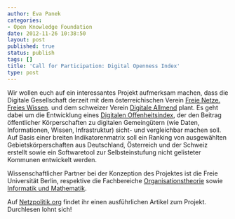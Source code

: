 ```yaml
---
author: Eva Panek
categories:
- Open Knowledge Foundation
date: 2012-11-26 10:38:50
layout: post
published: true
status: publish
tags: []
title: 'Call for Participation: Digital Openness Index'
type: post
---
```


Wir wollen euch auf ein interessantes Projekt aufmerksam machen, dass die Digitale Gesellschaft derzeit mit dem österreichischen Verein [Freie Netze. Freies Wissen](http://www.freienetze.at/freie-netze). und dem schweizer Verein [Digitale Allmend](http://allmend.ch/) plant. Es geht dabei um die Entwicklung eines [Digitalen Offenheitsindex](http://www.do-index.org/), der den Beitrag öffentlicher Körperschaften zu digitalen Gemeingütern (wie Daten, Informationen, Wissen, Infrastruktur) sicht- und vergleichbar machen soll. Auf Basis einer breiten Indikatorenmatrix soll ein Ranking von ausgewählten Gebietskörperschaften aus Deutschland, Österreich und der Schweiz erstellt sowie ein Softwaretool zur Selbsteinstufung nicht gelisteter Kommunen entwickelt werden.

Wissenschaftlicher Partner bei der Konzeption des Projektes ist die Freie Universität Berlin, respektive die Fachbereiche [Organisationstheorie](http://www.wiwiss.fu-berlin.de/institute/management/dobusch/) sowie [Informatik und Mathematik](http://www.mi.fu-berlin.de/inf/groups/ag-nbi/members/mueller-birn.html).

Auf [Netzpolitik.org](https://netzpolitik.org/2012/call-for-participation-digital-openness-index/) findet ihr einen ausführlichen Artikel zum Projekt. Durchlesen lohnt sich!
